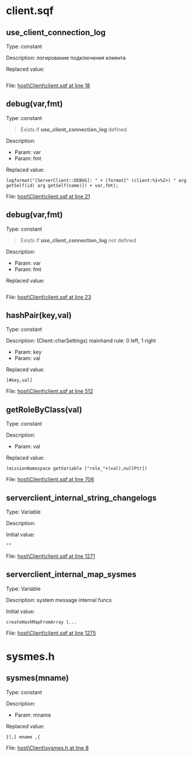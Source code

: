# client.sqf

## use_client_connection_log

Type: constant

Description: логирование подключения клиента


Replaced value:
```sqf

```
File: [host\Client\client.sqf at line 18](../../../Src/host/Client/client.sqf#L18)
## debug(var,fmt)

Type: constant

> Exists if **use_client_connection_log** defined

Description: 
- Param: var
- Param: fmt

Replaced value:
```sqf
logformat("[ServerClient::DEBUG]: " + (format[" (client:%1<%2>) " arg getSelf(id) arg getSelf(name)]) + var,fmt);
```
File: [host\Client\client.sqf at line 21](../../../Src/host/Client/client.sqf#L21)
## debug(var,fmt)

Type: constant

> Exists if **use_client_connection_log** not defined

Description: 
- Param: var
- Param: fmt

Replaced value:
```sqf

```
File: [host\Client\client.sqf at line 23](../../../Src/host/Client/client.sqf#L23)
## hashPair(key,val)

Type: constant

Description: (Client::charSettings) mainhand rule: 0 left, 1 right
- Param: key
- Param: val

Replaced value:
```sqf
[#key,val]
```
File: [host\Client\client.sqf at line 512](../../../Src/host/Client/client.sqf#L512)
## getRoleByClass(val)

Type: constant

Description: 
- Param: val

Replaced value:
```sqf
(missionNamespace getVariable ["role_"+(val),nullPtr])
```
File: [host\Client\client.sqf at line 706](../../../Src/host/Client/client.sqf#L706)
## serverclient_internal_string_changelogs

Type: Variable

Description: 


Initial value:
```sqf
""
```
File: [host\Client\client.sqf at line 1271](../../../Src/host/Client/client.sqf#L1271)
## serverclient_internal_map_sysmes

Type: Variable

Description: system message internal funcs


Initial value:
```sqf
createHashMapFromArray [...
```
File: [host\Client\client.sqf at line 1275](../../../Src/host/Client/client.sqf#L1275)
# sysmes.h

## sysmes(mname)

Type: constant

Description: 
- Param: mname

Replaced value:
```sqf
}],[ mname ,{
```
File: [host\Client\sysmes.h at line 8](../../../Src/host/Client/sysmes.h#L8)
